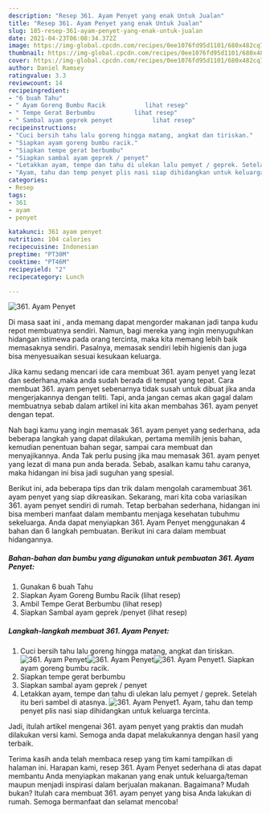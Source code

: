 ```yaml
---
description: "Resep 361. Ayam Penyet yang enak Untuk Jualan"
title: "Resep 361. Ayam Penyet yang enak Untuk Jualan"
slug: 185-resep-361-ayam-penyet-yang-enak-untuk-jualan
date: 2021-04-23T06:08:34.372Z
image: https://img-global.cpcdn.com/recipes/0ee1076fd95d1101/680x482cq70/361-ayam-penyet-foto-resep-utama.jpg
thumbnail: https://img-global.cpcdn.com/recipes/0ee1076fd95d1101/680x482cq70/361-ayam-penyet-foto-resep-utama.jpg
cover: https://img-global.cpcdn.com/recipes/0ee1076fd95d1101/680x482cq70/361-ayam-penyet-foto-resep-utama.jpg
author: Daniel Ramsey
ratingvalue: 3.3
reviewcount: 14
recipeingredient:
- "6 buah Tahu"
- " Ayam Goreng Bumbu Racik           lihat resep"
- " Tempe Gerat Berbumbu           lihat resep"
- " Sambal ayam geprek penyet           lihat resep"
recipeinstructions:
- "Cuci bersih tahu lalu goreng hingga matang, angkat dan tiriskan."
- "Siapkan ayam goreng bumbu racik."
- "Siapkan tempe gerat berbumbu"
- "Siapkan sambal ayam geprek / penyet"
- "Letakkan ayam, tempe dan tahu di ulekan lalu pemyet / geprek. Setelah itu beri sambel di atasnya."
- "Ayam, tahu dan temp penyet plis nasi siap dihidangkan untuk keluarga tercinta."
categories:
- Resep
tags:
- 361
- ayam
- penyet

katakunci: 361 ayam penyet 
nutrition: 104 calories
recipecuisine: Indonesian
preptime: "PT30M"
cooktime: "PT46M"
recipeyield: "2"
recipecategory: Lunch

---
```



![361. Ayam Penyet](https://img-global.cpcdn.com/recipes/0ee1076fd95d1101/680x482cq70/361-ayam-penyet-foto-resep-utama.jpg)

Di masa  saat ini , anda memang dapat mengorder makanan jadi tanpa kudu repot membuatnya sendiri. Namun, bagi mereka yang ingin menyuguhkan hidangan istimewa pada orang tercinta, maka kita memang lebih baik memasaknya sendiri. Pasalnya, memasak sendiri lebih higienis dan juga bisa menyesuaikan sesuai kesukaan keluarga.

Jika kamu sedang mencari ide cara membuat 361. ayam penyet yang lezat dan sederhana,maka anda sudah berada di tempat yang tepat. Cara membuat 361. ayam penyet  sebenarnya tidak susah untuk dibuat jika anda mengerjakannya dengan teliti. Tapi, anda jangan cemas akan gagal dalam membuatnya 
sebab dalam artikel ini kita akan membahas 361. ayam penyet dengan tepat.  



Nah bagi kamu yang ingin memasak 361. ayam penyet yang sederhana, ada beberapa langkah yang dapat dilakukan, pertama memilih jenis bahan, kemudian penentuan bahan segar, sampai cara membuat dan menyajikannya. Anda Tak perlu pusing jika mau memasak 361. ayam penyet yang lezat di mana pun anda berada. Sebab, asalkan kamu  tahu caranya, maka hidangan ini bisa jadi suguhan yang spesial.

Berikut ini, ada beberapa tips dan trik dalam mengolah caramembuat 361. ayam penyet yang siap dikreasikan. Sekarang, mari kita coba variasikan 361. ayam penyet sendiri di rumah. Tetap berbahan sederhana, hidangan ini bisa memberi manfaat dalam membantu menjaga kesehatan tubuhmu sekeluarga. Anda dapat menyiapkan 361. Ayam Penyet menggunakan 4 bahan dan 6 langkah pembuatan. Berikut ini cara dalam membuat hidangannya.

<!--inarticleads1-->

##### Bahan-bahan dan bumbu yang digunakan untuk pembuatan 361. Ayam Penyet:

1. Gunakan 6 buah Tahu
1. Siapkan  Ayam Goreng Bumbu Racik           (lihat resep)
1. Ambil  Tempe Gerat Berbumbu           (lihat resep)
1. Siapkan  Sambal ayam geprek /penyet           (lihat resep)




<!--inarticleads2-->

##### Langkah-langkah membuat 361. Ayam Penyet:

1. Cuci bersih tahu lalu goreng hingga matang, angkat dan tiriskan.
<img src="https://img-global.cpcdn.com/steps/1a074eca9a87af50/160x128cq70/361-ayam-penyet-langkah-memasak-1-foto.jpg" alt="361. Ayam Penyet"><img src="https://img-global.cpcdn.com/steps/bf26743b3c3d7102/160x128cq70/361-ayam-penyet-langkah-memasak-1-foto.jpg" alt="361. Ayam Penyet"><img src="https://img-global.cpcdn.com/steps/463c53dd14edd69b/160x128cq70/361-ayam-penyet-langkah-memasak-1-foto.jpg" alt="361. Ayam Penyet">1. Siapkan ayam goreng bumbu racik.
1. Siapkan tempe gerat berbumbu
1. Siapkan sambal ayam geprek / penyet
1. Letakkan ayam, tempe dan tahu di ulekan lalu pemyet / geprek. Setelah itu beri sambel di atasnya.
<img src="//assets-global.cpcdn.com/assets/icons/button_play-2c75c40dde080a61004c1f40b05d8f140eaff45d7e9e6481dc71c63d2e7c4909.png" alt="361. Ayam Penyet">1. Ayam, tahu dan temp penyet plis nasi siap dihidangkan untuk keluarga tercinta.




Jadi, itulah artikel mengenai  361. ayam penyet  yang praktis dan mudah dilakukan versi kami. Semoga anda dapat melakukannya dengan hasil yang terbaik. 

Terima kasih anda telah membaca resep yang tim kami tampilkan di halaman ini. Harapan kami, resep  361. Ayam Penyet sederhana di atas dapat membantu Anda menyiapkan makanan yang enak untuk keluarga/teman maupun menjadi inspirasi dalam berjualan makanan. Bagaimana? Mudah bukan? Itulah cara membuat 361. ayam penyet yang bisa Anda lakukan di rumah. Semoga bermanfaat dan selamat mencoba!

